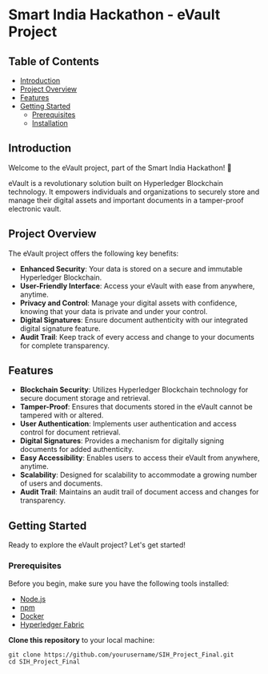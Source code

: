 # Smart India Hackathon - eVault Project

## Table of Contents
- [Introduction](#introduction)
- [Project Overview](#project-overview)
- [Features](#features)
- [Getting Started](#getting-started)
  - [Prerequisites](#prerequisites)
  - [Installation](#installation)


## Introduction
Welcome to the eVault project, part of the Smart India Hackathon! 🚀

eVault is a revolutionary solution built on Hyperledger Blockchain technology. It empowers individuals and organizations to securely store and manage their digital assets and important documents in a tamper-proof electronic vault.

## Project Overview


The eVault project offers the following key benefits:

- **Enhanced Security**: Your data is stored on a secure and immutable Hyperledger Blockchain.
- **User-Friendly Interface**: Access your eVault with ease from anywhere, anytime.
- **Privacy and Control**: Manage your digital assets with confidence, knowing that your data is private and under your control.
- **Digital Signatures**: Ensure document authenticity with our integrated digital signature feature.
- **Audit Trail**: Keep track of every access and change to your documents for complete transparency.

## Features
- **Blockchain Security**: Utilizes Hyperledger Blockchain technology for secure document storage and retrieval.
- **Tamper-Proof**: Ensures that documents stored in the eVault cannot be tampered with or altered.
- **User Authentication**: Implements user authentication and access control for document retrieval.
- **Digital Signatures**: Provides a mechanism for digitally signing documents for added authenticity.
- **Easy Accessibility**: Enables users to access their eVault from anywhere, anytime.
- **Scalability**: Designed for scalability to accommodate a growing number of users and documents.
- **Audit Trail**: Maintains an audit trail of document access and changes for transparency.

## Getting Started
Ready to explore the eVault project? Let's get started!

### Prerequisites
Before you begin, make sure you have the following tools installed:

- [Node.js](https://nodejs.org/)
- [npm](https://www.npmjs.com/)
- [Docker](https://www.docker.com/)
- [Hyperledger Fabric](https://hyperledger-fabric.readthedocs.io/en/release-2.2/getting_started.html)


 **Clone this repository** to your local machine:
   ```shell
   git clone https://github.com/yourusername/SIH_Project_Final.git
   cd SIH_Project_Final
